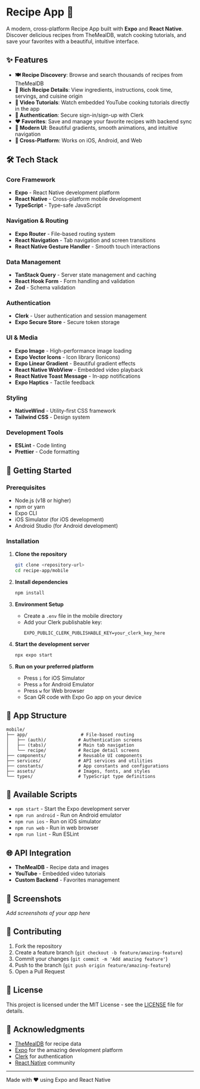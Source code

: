 # Recipe App 📱

A modern, cross-platform Recipe App built with **Expo** and **React Native**. Discover delicious recipes from TheMealDB, watch cooking tutorials, and save your favorites with a beautiful, intuitive interface.

## ✨ Features

- **🍽️ Recipe Discovery**: Browse and search thousands of recipes from TheMealDB
- **📖 Rich Recipe Details**: View ingredients, instructions, cook time, servings, and cuisine origin
- **🎥 Video Tutorials**: Watch embedded YouTube cooking tutorials directly in the app
- **🔐 Authentication**: Secure sign-in/sign-up with Clerk
- **❤️ Favorites**: Save and manage your favorite recipes with backend sync
- **🎨 Modern UI**: Beautiful gradients, smooth animations, and intuitive navigation
- **📱 Cross-Platform**: Works on iOS, Android, and Web

## 🛠️ Tech Stack

### Core Framework
- **Expo** - React Native development platform
- **React Native** - Cross-platform mobile development
- **TypeScript** - Type-safe JavaScript

### Navigation & Routing
- **Expo Router** - File-based routing system
- **React Navigation** - Tab navigation and screen transitions
- **React Native Gesture Handler** - Smooth touch interactions

### Data Management
- **TanStack Query** - Server state management and caching
- **React Hook Form** - Form handling and validation
- **Zod** - Schema validation

### Authentication
- **Clerk** - User authentication and session management
- **Expo Secure Store** - Secure token storage

### UI & Media
- **Expo Image** - High-performance image loading
- **Expo Vector Icons** - Icon library (Ionicons)
- **Expo Linear Gradient** - Beautiful gradient effects
- **React Native WebView** - Embedded video playback
- **React Native Toast Message** - In-app notifications
- **Expo Haptics** - Tactile feedback

### Styling
- **NativeWind** - Utility-first CSS framework
- **Tailwind CSS** - Design system

### Development Tools
- **ESLint** - Code linting
- **Prettier** - Code formatting

## 🚀 Getting Started

### Prerequisites
- Node.js (v18 or higher)
- npm or yarn
- Expo CLI
- iOS Simulator (for iOS development)
- Android Studio (for Android development)

### Installation

1. **Clone the repository**
   ```bash
   git clone <repository-url>
   cd recipe-app/mobile
   ```

2. **Install dependencies**
   ```bash
   npm install
   ```

3. **Environment Setup**
   - Create a `.env` file in the mobile directory
   - Add your Clerk publishable key:
     ```
     EXPO_PUBLIC_CLERK_PUBLISHABLE_KEY=your_clerk_key_here
     ```

4. **Start the development server**
   ```bash
   npx expo start
   ```

5. **Run on your preferred platform**
   - Press `i` for iOS Simulator
   - Press `a` for Android Emulator
   - Press `w` for Web browser
   - Scan QR code with Expo Go app on your device

## 📱 App Structure

```
mobile/
├── app/                    # File-based routing
│   ├── (auth)/            # Authentication screens
│   ├── (tabs)/            # Main tab navigation
│   └── recipe/            # Recipe detail screens
├── components/            # Reusable UI components
├── services/              # API services and utilities
├── constants/             # App constants and configurations
├── assets/                # Images, fonts, and styles
└── types/                 # TypeScript type definitions
```

## 🔧 Available Scripts

- `npm start` - Start the Expo development server
- `npm run android` - Run on Android emulator
- `npm run ios` - Run on iOS simulator
- `npm run web` - Run in web browser
- `npm run lint` - Run ESLint

## 🌐 API Integration

- **TheMealDB** - Recipe data and images
- **YouTube** - Embedded video tutorials
- **Custom Backend** - Favorites management

## 📸 Screenshots

*Add screenshots of your app here*

## 🤝 Contributing

1. Fork the repository
2. Create a feature branch (`git checkout -b feature/amazing-feature`)
3. Commit your changes (`git commit -m 'Add amazing feature'`)
4. Push to the branch (`git push origin feature/amazing-feature`)
5. Open a Pull Request

## 📄 License

This project is licensed under the MIT License - see the [LICENSE](LICENSE) file for details.

## 🙏 Acknowledgments

- [TheMealDB](https://www.themealdb.com/) for recipe data
- [Expo](https://expo.dev/) for the amazing development platform
- [Clerk](https://clerk.dev/) for authentication
- [React Native](https://reactnative.dev/) community

---

Made with ❤️ using Expo and React Native

